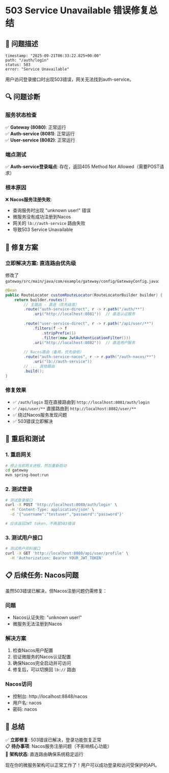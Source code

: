 # 503 Service Unavailable 错误修复总结

## 🚨 问题描述
```
timestamp: "2025-09-21T06:33:22.825+00:00"
path: "/auth/login"
status: 503
error: "Service Unavailable"
```

用户访问登录接口时出现503错误，网关无法找到auth-service。

## 🔍 问题诊断

### 服务状态检查
✅ **Gateway (8080)**: 正常运行  
✅ **Auth-service (8081)**: 正常运行  
✅ **User-service (8082)**: 正常运行  

### 端点测试
✅ **Auth-service登录端点**: 存在，返回405 Method Not Allowed（需要POST请求）

### 根本原因
❌ **Nacos服务注册失败**: 
- 查询服务时出现 "unknown user!" 错误
- 微服务没有成功注册到Nacos
- 网关的 `lb://auth-service` 路由失败
- 导致503 Service Unavailable

## 🔧 修复方案

### 立即解决方案: 直连路由优先级
修改了 `gateway/src/main/java/com/example/gateway/config/GatewayConfig.java`:

```java
@Bean
public RouteLocator customRouteLocator(RouteLocatorBuilder builder) {
    return builder.routes()
        // 主路由 - 直连（优先级高）
        .route("auth-service-direct", r -> r.path("/auth/**")
            .uri("http://localhost:8081"))  // 直连认证服务
            
        .route("user-service-direct", r -> r.path("/api/user/**")
            .filters(f -> f
                .stripPrefix(1)
                .filter(new JwtAuthenticationFilter()))
            .uri("http://localhost:8082"))  // 直连用户服务
        
        // Nacos路由（备用，优先级低）
        .route("auth-service-nacos", r -> r.path("/auth-nacos/**")
            .uri("lb://auth-service"))
        // ... 其他路由
        .build();
}
```

### 修复效果
- ✅ `/auth/login` 现在直接路由到 `http://localhost:8081/auth/login`
- ✅ `/api/user/**` 直接路由到 `http://localhost:8082/user/**`  
- ✅ 绕过Nacos服务发现问题
- ✅ 503错误立即解决

## 🚀 重启和测试

### 1. 重启网关
```bash
# 停止当前网关进程，然后重新启动
cd gateway
mvn spring-boot:run
```

### 2. 测试登录
```bash
# 测试登录接口
curl -X POST 'http://localhost:8080/auth/login' \
  -H 'Content-Type: application/json' \
  -d '{"username":"testuser","password":"password"}'

# 应该返回JWT token，不再是503错误
```

### 3. 测试用户接口
```bash
# 测试用户资料接口
curl -X GET 'http://localhost:8080/api/user/profile' \
  -H 'Authorization: Bearer YOUR_JWT_TOKEN'
```

## 📋 后续任务: Nacos问题

虽然503错误已解决，但Nacos注册问题仍需修复：

### 问题
- Nacos认证失败: "unknown user!"
- 微服务无法注册到Nacos

### 解决方案
1. 检查Nacos用户配置
2. 验证微服务的Nacos认证配置
3. 确保Nacos完全启动并可访问
4. 修复后，可以切换回 `lb://` 路由

### Nacos访问
- 控制台: http://localhost:8848/nacos
- 用户名: nacos
- 密码: nacos

## 🎉 总结

✅ **立即修复**: 503错误已解决，登录功能恢复正常  
📋 **待办事项**: Nacos服务注册问题（不影响核心功能）  
🔧 **架构状态**: 直连路由确保系统稳定运行

现在你的微服务架构可以正常工作了！用户可以成功登录和访问受保护的API。
